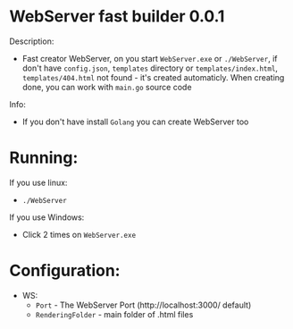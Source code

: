 # WebServer fast builder 0.0.1

Description:
- Fast creator WebServer, on you start `WebServer.exe` or `./WebServer`, if don't have `config.json`, `templates` directory or `templates/index.html`, `templates/404.html` not found - it's created automaticly. When creating done, you can work with `main.go` source code

Info:
- If you don't have install `Golang` you can create WebServer too

# Running:

If you use linux:
 - `./WebServer`

If you use Windows:
 - Click 2 times on `WebServer.exe`

# Configuration:
- WS:
  - `Port` - The WebServer Port (http://localhost:3000/ default)
  - `RenderingFolder` - main folder of .html files
